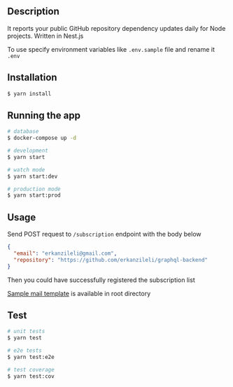 ## Description

It reports your public GitHub repository dependency updates daily for Node projects. Written in Nest.js

To use specify environment variables like `.env.sample` file and rename it `.env`

## Installation

```bash
$ yarn install
```

## Running the app

```bash
# database
$ docker-compose up -d

# development
$ yarn start

# watch mode
$ yarn start:dev

# production mode
$ yarn start:prod
```

## Usage

Send POST request to `/subscription` endpoint with the body below

```json
{
  "email": "erkanzileli@gmail.com",
  "repository": "https://github.com/erkanzileli/graphql-backend"
}
```

Then you could have successfully registered the subscription list

[Sample mail template](https://github.com/erkanzileli/dependency-reporter/blob/master/sample.pdf) is available in root directory

## Test

```bash
# unit tests
$ yarn test

# e2e tests
$ yarn test:e2e

# test coverage
$ yarn test:cov
```
